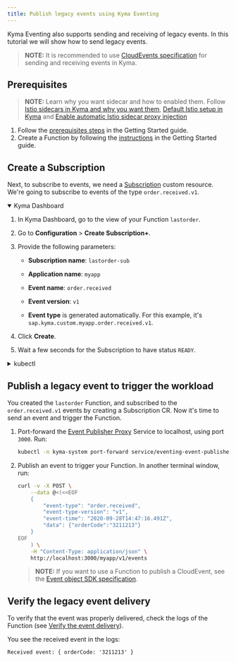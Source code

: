 ```yaml
---
title: Publish legacy events using Kyma Eventing
---
```


Kyma Eventing also supports sending and receiving of legacy events. In this tutorial we will show how to send legacy events.

> **NOTE:** It is recommended to use [CloudEvents specification](https://cloudevents.io/) for sending and receiving events in Kyma.

## Prerequisites

>**NOTE:** Learn why you want sidecar and how to enabled them. Follow [Istio sidecars in Kyma and why you want them](../../01-overview/main-areas/service-mesh/smsh-03-istio-sidecars-in-kyma.md), [Default Istio setup in Kyma](../../01-overview/main-areas/service-mesh/smsh-02-default-istio-setup-in-kyma.md) and [Enable automatic Istio sidecar proxy injection](../../04-operation-guides/operations/smsh-01-istio-enable-sidecar-injection.md)

1. Follow the [prerequisites steps](../../02-get-started/04-trigger-workload-with-event.md#prerequisites) in the Getting Started guide.
2. Create a Function by following the [instructions](../../02-get-started/04-trigger-workload-with-event.md#create-a-function) in the Getting Started guide.

## Create a Subscription

Next, to subscribe to events, we need a [Subscription](../../05-technical-reference/00-custom-resources/evnt-01-subscription.md) custom resource. We're going to subscribe to events of the type `order.received.v1`.

<div tabs name="Create a Subscription" group="trigger-workload">
  <details open>
  <summary label="Kyma Dashboard">
  Kyma Dashboard
  </summary>

1. In Kyma Dashboard, go to the view of your Function `lastorder`.
2. Go to **Configuration** > **Create Subscription+**.
3. Provide the following parameters:
   - **Subscription name**: `lastorder-sub`
   - **Application name**: `myapp`
   - **Event name**: `order.received`
   - **Event version**: `v1`

   - **Event type** is generated automatically. For this example, it's `sap.kyma.custom.myapp.order.received.v1`.

4. Click **Create**.
5. Wait a few seconds for the Subscription to have status `READY`.

  </details>
  <details>
  <summary label="kubectl">
  kubectl
  </summary>

Run:
```bash
cat <<EOF | kubectl apply -f -
   apiVersion: eventing.kyma-project.io/v1alpha1
   kind: Subscription
   metadata:
     name: lastorder-sub
     namespace: default
   spec:
     sink: http://lastorder.default.svc.cluster.local
     filter:
       filters:
       - eventSource:
           property: source
           type: exact
           value: ""
         eventType:
           property: type
           type: exact
           value: sap.kyma.custom.myapp.order.received.v1
EOF
```

To check that the Subscription was created and is ready, run:
```bash
kubectl get subscriptions lastorder-sub -o=jsonpath="{.status.ready}"
```

The operation was successful if the command returns `true`.

  </details>
</div>

## Publish a legacy event to trigger the workload

You created the `lastorder` Function, and subscribed to the `order.received.v1` events by creating a Subscription CR. Now it's time to send an event and trigger the Function.

1. Port-forward the [Event Publisher Proxy](../../05-technical-reference/00-architecture/evnt-01-architecture.md) Service to localhost, using port `3000`. Run:
   ```bash
   kubectl -n kyma-system port-forward service/eventing-event-publisher-proxy 3000:80
   ```
2. Publish an event to trigger your Function. In another terminal window, run:

   ```bash
   curl -v -X POST \
       --data @<(<<EOF
       {
           "event-type": "order.received",
           "event-type-version": "v1",
           "event-time": "2020-09-28T14:47:16.491Z",
           "data": {"orderCode":"3211213"}
       }
   EOF
       ) \
       -H "Content-Type: application/json" \
       http://localhost:3000/myapp/v1/events
   ```

   > **NOTE:** If you want to use a Function to publish a CloudEvent, see the [Event object SDK specification](../../05-technical-reference/svls-08-function-specification.md#event-object-sdk).

## Verify the legacy event delivery

To verify that the event was properly delivered, check the logs of the Function (see [Verify the event delivery](../../02-get-started/04-trigger-workload-with-event.md#verify-the-event-delivery)).

You see the received event in the logs:
```
Received event: { orderCode: '3211213' }
```
